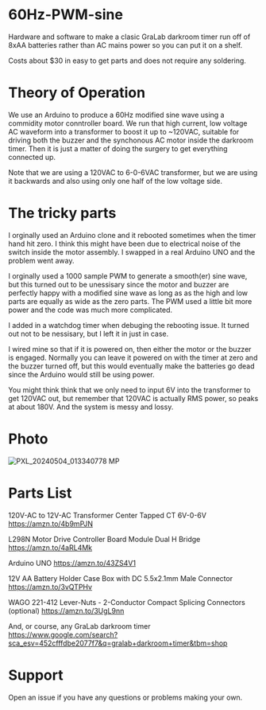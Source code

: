 # 60Hz-PWM-sine

Hardware and software to make a clasic GraLab darkroom timer run off of 8xAA batteries rather than AC mains power so you can put it on a shelf.

Costs about $30 in easy to get parts and does not require any soldering. 

# Theory of Operation

We use an Arduino to produce a 60Hz modified sine wave using a commidity motor conntroller board. We run that high current, low voltage AC waveform into a
transformer to boost it up to ~120VAC, suitable for driving both the buzzer and the synchonous AC motor inside the darkroom timer. Then it is just a matter
of doing the surgery to get everything connected up. 

Note that we are using a 120VAC to 6-0-6VAC transformer, but we are using it backwards and also using only one half of the low voltage side.  

# The tricky parts
I orginally used an Arduino clone and it rebooted sometimes when the timer hand hit zero. I think this might have been due to 
electrical noise of the switch inside the motor assembly. I swapped in a real Arduino UNO and the problem went away.

I orginally used a 1000 sample PWM to generate a smooth(er) sine wave, but this turned out to be unessisary since the motor
and buzzer are perfectly happy with a modified sine wave as long as as the high and low parts are equally as wide as the zero parts. 
The PWM used a little bit more power and the code was much more complicated. 

I added in a watchdog timer when debuging the rebooting issue. It turned out not to be nessisary, but I left it in just in case.

I wired mine so that if it is powered on, then either the motor or the buzzer is engaged. Normally you can leave it powered on with the 
timer at zero and the buzzer turned off, but this would eventually make the batteries go dead since the Arduino would still be using power.

You might think think that we only need to input 6V into the transformer to get 120VAC out, but remember that 120VAC is actually RMS power,
so peaks at about 180V. And the system is messy and lossy. 

# Photo

![PXL_20240504_013340778 MP](https://github.com/bigjosh/60Hz-PWM-sine/assets/5520281/61d20655-cf82-4bc6-8787-543b82a87e47)


# Parts List

120V-AC to 12V-AC Transformer Center Tapped CT 6V-0-6V
https://amzn.to/4b9mPJN

L298N Motor Drive Controller Board Module Dual H Bridge 
https://amzn.to/4aRL4Mk

Arduino UNO
https://amzn.to/43ZS4V1

12V AA Battery Holder Case Box with DC 5.5x2.1mm Male Connector
https://amzn.to/3vQTPHv

WAGO 221-412 Lever-Nuts - 2-Conductor Compact Splicing Connectors (optional)
https://amzn.to/3UgL9nn

And, or course, any GraLab darkroom timer
https://www.google.com/search?sca_esv=452cfffdbe2077f7&q=gralab+darkroom+timer&tbm=shop

# Support

Open an issue if you have any questions or problems making your own. 

